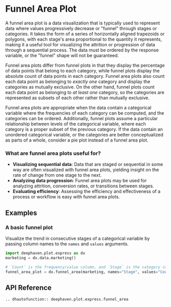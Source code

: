 # Funnel Area Plot

A funnel area plot is a data visualization that is typically used to represent data where values progressively decrease or "funnel" through stages or categories. It takes the form of a series of horizontally aligned trapezoids or polygons, with each stage's area proportional to the quantity it represents, making it a useful tool for visualizing the attrition or progression of data through a sequential process. The data must be ordered by the response variable, or the "funnel" shape will not be guaranteed.

Funnel area plots differ from funnel plots in that they display the percentage of data points that belong to each category, while funnel plots display the absolute count of data points in each category. Funnel area plots also count each data point as belonging to _exactly one_ category and display the categories as mutually exclusive. On the other hand, funnel plots count each data point as belonging to _at least one_ category, so the categories are represented as subsets of each other rather than mutually exclusive.

Funnel area plots are appropriate when the data contain a categorical variable where the frequencies of each category can be computed, and the categories can be ordered. Additionally, funnel plots assume a particular relationship between levels of the categorical variable, where each category is a proper subset of the previous category. If the data contain an unordered categorical variable, or the categories are better conceptualized as parts of a whole, consider a pie plot instead of a funnel area plot.

### What are funnel area plots useful for?

- **Visualizing sequential data**: Data that are staged or sequential in some way are often visualized with funnel area plots, yielding insight on the rate of change from one stage to the next.
- **Analyzing data progression**: Funnel area plots may be used for analyzing attrition, conversion rates, or transitions between stages.
- **Evaluating efficiency**: Assessing the efficiency and effectiveness of a process or workflow is easy with funnel area plots.

## Examples

### A basic funnel plot

Visualize the trend in consecutive stages of a categorical variable by passing column names to the `names` and `values` arguments.

```python order=funnel_area_plot,marketing
import deephaven.plot.express as dx
marketing = dx.data.marketing()

# `Count` is the frequency/value column, and `Stage` is the category column
funnel_area_plot = dx.funnel_area(marketing, names="Stage", values="Count")
```

## API Reference
```{eval-rst}
.. dhautofunction:: deephaven.plot.express.funnel_area
```